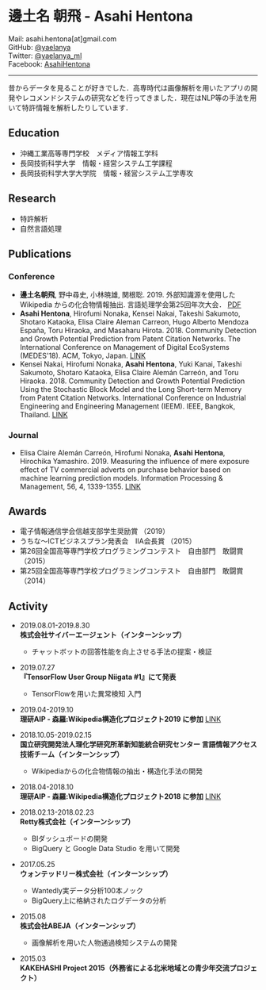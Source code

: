 # 邊土名 朝飛 - Asahi Hentona
Mail: asahi.hentona[at]gmail.com  
GitHub: [@yaelanya](https://github.com/yaelanya)  
Twitter: [@yaelanya_ml](https://twitter.com/yaelanya_ml)  
Facebook: [AsahiHentona](https://www.facebook.com/AsahiHentona)  

---
昔からデータを見ることが好きでした．高専時代は画像解析を用いたアプリの開発やレコメンドシステムの研究などを行ってきました．現在はNLP等の手法を用いて特許情報を解析したりしています．

## Education
- 沖縄工業高等専門学校　メディア情報工学科
- 長岡技術科学大学　情報・経営システム工学課程
- 長岡技術科学大学大学院　情報・経営システム工学専攻  

## Research
- 特許解析
- 自然言語処理

## Publications
### Conference
- **邊土名朝飛**, 野中尋史, 小林暁雄, 関根聡. 2019. 外部知識源を使用した Wikipedia からの化合物情報抽出. 言語処理学会第25回年次大会． [PDF](http://www.anlp.jp/proceedings/annual_meeting/2019/pdf_dir/B4-8.pdf)
- **Asahi Hentona**, Hirofumi Nonaka, Kensei Nakai, Takeshi Sakumoto, Shotaro Kataoka, Elisa Claire Aleman Carreon, Hugo Alberto Mendoza España, Toru Hiraoka, and Masaharu Hirota. 2018. Community Detection and Growth Potential Prediction from Patent Citation Networks. The International Conference on Management of Digital EcoSystems (MEDES'18). ACM, Tokyo, Japan. [LINK](https://dl.acm.org/citation.cfm?id=3281396)
- Kensei Nakai, Hirofumi Nonaka, **Asahi Hentona**, Yuki Kanai, Takeshi Sakumoto, Shotaro Kataoka, Elisa Claire Alemán Carreón, and Toru Hiraoka. 2018. Community Detection and Growth Potential Prediction Using the Stochastic Block Model and the Long Short-term Memory from Patent Citation Networks. International Conference on Industrial Engineering and Engineering Management (IEEM). IEEE, Bangkok, Thailand. [LINK](https://ieeexplore.ieee.org/abstract/document/8607487)

### Journal
- Elisa Claire Alemán Carreón, Hirofumi Nonaka, **Asahi Hentona**, Hirochika Yamashiro. 2019. Measuring the influence of mere exposure effect of TV commercial adverts on purchase behavior based on machine learning prediction models. Information Processing & Management, 56, 4, 1339-1355. [LINK](https://www.sciencedirect.com/science/article/abs/pii/S0306457318305028)

## Awards
- 電子情報通信学会信越支部学生奨励賞 （2019）
- うちな～ICTビジネスプラン発表会　IIA会長賞 （2015）
- 第26回全国高等専門学校プログラミングコンテスト　自由部門　敢闘賞 （2015）
- 第25回全国高等専門学校プログラミングコンテスト　自由部門　敢闘賞 （2014）

## Activity
- 2019.08.01-2019.8.30  
**株式会社サイバーエージェント（インターンシップ）**
    - チャットボットの回答性能を向上させる手法の提案・検証

- 2019.07.27  
**『TensorFlow User Group Niigata \#1』にて発表**
    - TensorFlowを用いた異常検知 入門

- 2019.04-2019.10  
**理研AIP - 森羅:Wikipedia構造化プロジェクト2019 に参加** [LINK](http://liat-aip.sakura.ne.jp/%e6%a3%ae%e7%be%85/%e6%a3%ae%e7%be%85wikipedia%e6%a7%8b%e9%80%a0%e5%8c%96%e3%83%97%e3%83%ad%e3%82%b8%e3%82%a7%e3%82%af%e3%83%882019/)

- 2018.10.05-2019.02.15  
**国立研究開発法人理化学研究所革新知能統合研究センター 言語情報アクセス技術チーム（インターンシップ）**
    - Wikipediaからの化合物情報の抽出・構造化手法の開発
    
- 2018.04-2018.10  
**理研AIP - 森羅:Wikipedia構造化プロジェクト2018 に参加** [LINK](http://liat-aip.sakura.ne.jp/%e6%a3%ae%e7%be%85/%e6%a3%ae%e7%be%85wikipedia%e6%a7%8b%e9%80%a0%e5%8c%96%e3%83%97%e3%83%ad%e3%82%b8%e3%82%a7%e3%82%af%e3%83%882018/)

- 2018.02.13-2018.02.23  
**Retty株式会社（インターンシップ）**
    - BIダッシュボードの開発
    - BigQuery と Google Data Studio を用いて開発

- 2017.05.25  
**ウォンテッドリー株式会社（インターンシップ）**
    - Wantedly実データ分析100本ノック
    - BigQuery上に格納されたログデータの分析

- 2015.08  
**株式会社ABEJA（インターンシップ）**
    - 画像解析を用いた人物通過検知システムの開発

- 2015.03  
**KAKEHASHI Project 2015（外務省による北米地域との青少年交流プロジェクト）**
